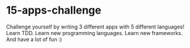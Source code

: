 15-apps-challenge
=================

Challenge yourself by writing 3 different apps with 5 different languages! Learn TDD. Learn new programming languages. Learn new frameworks. And have a lot of fun :)
